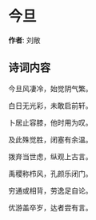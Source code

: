 # 今旦

**作者**: 刘敞

## 诗词内容

今旦风凄冷，始觉阴气繁。

白日无光彩，未敢启前轩。

卜居止容膝，他时用为叹。

及此殊觉胜，闭塞有余温。

拨弃当世虑，纵观上古言。

禹稷称栉风，孔颜乐闭门。

穷通或相背，劳逸足自论。

优游盖卒岁，达者尝有言。


